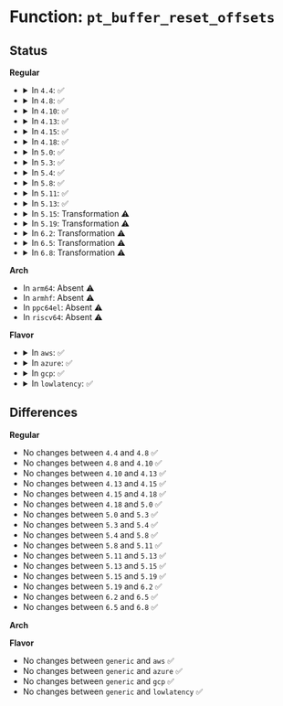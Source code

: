 # Function: <code>pt_buffer_reset_offsets</code>

## Status
<b>Regular</b>
<ul>
<li>
<details>
<summary>In <code>4.4</code>: ✅</summary>

```c
void pt_buffer_reset_offsets(struct pt_buffer *buf, long unsigned int head);
```

**Collision:** Unique Static

**Inline:** No

**Transformation:** False

**Instances:**

```
In arch/x86/events/intel/pt.c (ffffffff81013450)
Location: arch/x86/events/intel/pt.c:776
Inline: False
Direct callers:
  - arch/x86/events/intel/pt.c:pt_event_add
  - arch/x86/events/intel/pt.c:intel_pt_interrupt
```
**Symbols:**

```
ffffffff81013450-ffffffff810134fe: pt_buffer_reset_offsets (STB_LOCAL)
```
</details>
</li>
<li>
<details>
<summary>In <code>4.8</code>: ✅</summary>

```c
void pt_buffer_reset_offsets(struct pt_buffer *buf, long unsigned int head);
```

**Collision:** Unique Static

**Inline:** No

**Transformation:** False

**Instances:**

```
In arch/x86/events/intel/pt.c (ffffffff81012d30)
Location: arch/x86/events/intel/pt.c:919
Inline: False
Direct callers:
  - arch/x86/events/intel/pt.c:pt_event_start
  - arch/x86/events/intel/pt.c:intel_pt_interrupt
```
**Symbols:**

```
ffffffff81012d30-ffffffff81012dde: pt_buffer_reset_offsets (STB_LOCAL)
```
</details>
</li>
<li>
<details>
<summary>In <code>4.10</code>: ✅</summary>

```c
void pt_buffer_reset_offsets(struct pt_buffer *buf, long unsigned int head);
```

**Collision:** Unique Static

**Inline:** No

**Transformation:** False

**Instances:**

```
In arch/x86/events/intel/pt.c (ffffffff81012e20)
Location: arch/x86/events/intel/pt.c:940
Inline: False
Direct callers:
  - arch/x86/events/intel/pt.c:pt_event_start
  - arch/x86/events/intel/pt.c:intel_pt_interrupt
```
**Symbols:**

```
ffffffff81012e20-ffffffff81012ece: pt_buffer_reset_offsets (STB_LOCAL)
```
</details>
</li>
<li>
<details>
<summary>In <code>4.13</code>: ✅</summary>

```c
void pt_buffer_reset_offsets(struct pt_buffer *buf, long unsigned int head);
```

**Collision:** Unique Static

**Inline:** No

**Transformation:** False

**Instances:**

```
In arch/x86/events/intel/pt.c (ffffffff810113d0)
Location: arch/x86/events/intel/pt.c:1019
Inline: False
Direct callers:
  - arch/x86/events/intel/pt.c:pt_event_start
  - arch/x86/events/intel/pt.c:intel_pt_interrupt
```
**Symbols:**

```
ffffffff810113d0-ffffffff81011475: pt_buffer_reset_offsets (STB_LOCAL)
```
</details>
</li>
<li>
<details>
<summary>In <code>4.15</code>: ✅</summary>

```c
void pt_buffer_reset_offsets(struct pt_buffer *buf, long unsigned int head);
```

**Collision:** Unique Static

**Inline:** No

**Transformation:** False

**Instances:**

```
In arch/x86/events/intel/pt.c (ffffffff81011b10)
Location: arch/x86/events/intel/pt.c:1020
Inline: False
Direct callers:
  - arch/x86/events/intel/pt.c:pt_event_start
  - arch/x86/events/intel/pt.c:intel_pt_interrupt
```
**Symbols:**

```
ffffffff81011b10-ffffffff81011bb5: pt_buffer_reset_offsets (STB_LOCAL)
```
</details>
</li>
<li>
<details>
<summary>In <code>4.18</code>: ✅</summary>

```c
void pt_buffer_reset_offsets(struct pt_buffer *buf, long unsigned int head);
```

**Collision:** Unique Static

**Inline:** No

**Transformation:** False

**Instances:**

```
In arch/x86/events/intel/pt.c (ffffffff810124e0)
Location: arch/x86/events/intel/pt.c:1020
Inline: False
Direct callers:
  - arch/x86/events/intel/pt.c:pt_event_start
  - arch/x86/events/intel/pt.c:intel_pt_interrupt
```
**Symbols:**

```
ffffffff810124e0-ffffffff81012585: pt_buffer_reset_offsets (STB_LOCAL)
```
</details>
</li>
<li>
<details>
<summary>In <code>5.0</code>: ✅</summary>

```c
void pt_buffer_reset_offsets(struct pt_buffer *buf, long unsigned int head);
```

**Collision:** Unique Static

**Inline:** No

**Transformation:** False

**Instances:**

```
In arch/x86/events/intel/pt.c (ffffffff81012be0)
Location: arch/x86/events/intel/pt.c:1030
Inline: False
Direct callers:
  - arch/x86/events/intel/pt.c:pt_event_start
  - arch/x86/events/intel/pt.c:intel_pt_interrupt
```
**Symbols:**

```
ffffffff81012be0-ffffffff81012c85: pt_buffer_reset_offsets (STB_LOCAL)
```
</details>
</li>
<li>
<details>
<summary>In <code>5.3</code>: ✅</summary>

```c
void pt_buffer_reset_offsets(struct pt_buffer *buf, long unsigned int head);
```

**Collision:** Unique Static

**Inline:** No

**Transformation:** False

**Instances:**

```
In arch/x86/events/intel/pt.c (ffffffff81013f80)
Location: arch/x86/events/intel/pt.c:1022
Inline: False
Direct callers:
  - arch/x86/events/intel/pt.c:pt_event_start
  - arch/x86/events/intel/pt.c:intel_pt_interrupt
```
**Symbols:**

```
ffffffff81013f80-ffffffff81014025: pt_buffer_reset_offsets (STB_LOCAL)
```
</details>
</li>
<li>
<details>
<summary>In <code>5.4</code>: ✅</summary>

```c
void pt_buffer_reset_offsets(struct pt_buffer *buf, long unsigned int head);
```

**Collision:** Unique Static

**Inline:** No

**Transformation:** False

**Instances:**

```
In arch/x86/events/intel/pt.c (ffffffff81014a20)
Location: arch/x86/events/intel/pt.c:1105
Inline: False
Direct callers:
  - arch/x86/events/intel/pt.c:pt_event_start
  - arch/x86/events/intel/pt.c:intel_pt_interrupt
```
**Symbols:**

```
ffffffff81014a20-ffffffff81014ac5: pt_buffer_reset_offsets (STB_LOCAL)
```
</details>
</li>
<li>
<details>
<summary>In <code>5.8</code>: ✅</summary>

```c
void pt_buffer_reset_offsets(struct pt_buffer *buf, long unsigned int head);
```

**Collision:** Unique Static

**Inline:** No

**Transformation:** False

**Instances:**

```
In arch/x86/events/intel/pt.c (ffffffff81015f60)
Location: arch/x86/events/intel/pt.c:1143
Inline: False
Direct callers:
  - arch/x86/events/intel/pt.c:pt_event_start
  - arch/x86/events/intel/pt.c:intel_pt_interrupt
```
**Symbols:**

```
ffffffff81015f60-ffffffff81016011: pt_buffer_reset_offsets (STB_LOCAL)
```
</details>
</li>
<li>
<details>
<summary>In <code>5.11</code>: ✅</summary>

```c
void pt_buffer_reset_offsets(struct pt_buffer *buf, long unsigned int head);
```

**Collision:** Unique Static

**Inline:** No

**Transformation:** False

**Instances:**

```
In arch/x86/events/intel/pt.c (ffffffff81016400)
Location: arch/x86/events/intel/pt.c:1143
Inline: False
Direct callers:
  - arch/x86/events/intel/pt.c:pt_event_start
  - arch/x86/events/intel/pt.c:intel_pt_interrupt
```
**Symbols:**

```
ffffffff81016400-ffffffff810164b1: pt_buffer_reset_offsets (STB_LOCAL)
```
</details>
</li>
<li>
<details>
<summary>In <code>5.13</code>: ✅</summary>

```c
void pt_buffer_reset_offsets(struct pt_buffer *buf, long unsigned int head);
```

**Collision:** Unique Static

**Inline:** No

**Transformation:** False

**Instances:**

```
In arch/x86/events/intel/pt.c (ffffffff810176f0)
Location: arch/x86/events/intel/pt.c:1143
Inline: False
Direct callers:
  - arch/x86/events/intel/pt.c:pt_event_start
  - arch/x86/events/intel/pt.c:intel_pt_interrupt
```
**Symbols:**

```
ffffffff810176f0-ffffffff810177a0: pt_buffer_reset_offsets (STB_LOCAL)
```
</details>
</li>
<li>
<details>
<summary>In <code>5.15</code>: Transformation ⚠️</summary>

```c
void pt_buffer_reset_offsets(struct pt_buffer *buf, long unsigned int head);
```

**Collision:** Unique Static

**Inline:** No

**Transformation:** True

**Instances:**

```
In arch/x86/events/intel/pt.c (0)
Location: arch/x86/events/intel/pt.c:1144
Inline: False
Direct callers:
  - arch/x86/events/intel/pt.c:pt_event_start
  - arch/x86/events/intel/pt.c:intel_pt_interrupt
```
**Symbols:**

```
ffffffff8101a890-ffffffff8101a999: pt_buffer_reset_offsets (STB_LOCAL)
ffffffff81c964d7-ffffffff81c96501: pt_buffer_reset_offsets.cold (STB_LOCAL)
```
</details>
</li>
<li>
<details>
<summary>In <code>5.19</code>: Transformation ⚠️</summary>

```c
void pt_buffer_reset_offsets(struct pt_buffer *buf, long unsigned int head);
```

**Collision:** Unique Static

**Inline:** No

**Transformation:** True

**Instances:**

```
In arch/x86/events/intel/pt.c (0)
Location: arch/x86/events/intel/pt.c:1162
Inline: False
Direct callers:
  - arch/x86/events/intel/pt.c:pt_event_start
  - arch/x86/events/intel/pt.c:intel_pt_interrupt
```
**Symbols:**

```
ffffffff8101cdc0-ffffffff8101ced7: pt_buffer_reset_offsets (STB_LOCAL)
ffffffff81e45928-ffffffff81e45952: pt_buffer_reset_offsets.cold (STB_LOCAL)
```
</details>
</li>
<li>
<details>
<summary>In <code>6.2</code>: Transformation ⚠️</summary>

```c
void pt_buffer_reset_offsets(struct pt_buffer *buf, long unsigned int head);
```

**Collision:** Unique Static

**Inline:** No

**Transformation:** True

**Instances:**

```
In arch/x86/events/intel/pt.c (0)
Location: arch/x86/events/intel/pt.c:1162
Inline: False
Direct callers:
  - arch/x86/events/intel/pt.c:pt_event_start
  - arch/x86/events/intel/pt.c:intel_pt_interrupt
```
**Symbols:**

```
ffffffff81021190-ffffffff810212a7: pt_buffer_reset_offsets (STB_LOCAL)
ffffffff8205117d-ffffffff820511a7: pt_buffer_reset_offsets.cold (STB_LOCAL)
```
</details>
</li>
<li>
<details>
<summary>In <code>6.5</code>: Transformation ⚠️</summary>

```c
void pt_buffer_reset_offsets(struct pt_buffer *buf, long unsigned int head);
```

**Collision:** Unique Static

**Inline:** No

**Transformation:** True

**Instances:**

```
In arch/x86/events/intel/pt.c (0)
Location: arch/x86/events/intel/pt.c:1162
Inline: False
Direct callers:
  - arch/x86/events/intel/pt.c:pt_event_start
  - arch/x86/events/intel/pt.c:intel_pt_interrupt
```
**Symbols:**

```
ffffffff81020ee0-ffffffff81020ff7: pt_buffer_reset_offsets (STB_LOCAL)
ffffffff820cf5b0-ffffffff820cf5da: pt_buffer_reset_offsets.cold (STB_LOCAL)
```
</details>
</li>
<li>
<details>
<summary>In <code>6.8</code>: Transformation ⚠️</summary>

```c
void pt_buffer_reset_offsets(struct pt_buffer *buf, long unsigned int head);
```

**Collision:** Unique Static

**Inline:** No

**Transformation:** True

**Instances:**

```
In arch/x86/events/intel/pt.c (0)
Location: arch/x86/events/intel/pt.c:1163
Inline: False
Direct callers:
  - arch/x86/events/intel/pt.c:pt_event_start
  - arch/x86/events/intel/pt.c:intel_pt_interrupt
```
**Symbols:**

```
ffffffff81027000-ffffffff81027117: pt_buffer_reset_offsets (STB_LOCAL)
ffffffff821a9f1e-ffffffff821a9f48: pt_buffer_reset_offsets.cold (STB_LOCAL)
```
</details>
</li>
</ul>
<b>Arch</b>
<ul>
<li>
In <code>arm64</code>: Absent ⚠️
</li>
<li>
In <code>armhf</code>: Absent ⚠️
</li>
<li>
In <code>ppc64el</code>: Absent ⚠️
</li>
<li>
In <code>riscv64</code>: Absent ⚠️
</li>
</ul>
<b>Flavor</b>
<ul>
<li>
<details>
<summary>In <code>aws</code>: ✅</summary>

```c
void pt_buffer_reset_offsets(struct pt_buffer *buf, long unsigned int head);
```

**Collision:** Unique Static

**Inline:** No

**Transformation:** False

**Instances:**

```
In arch/x86/events/intel/pt.c (ffffffff81014a20)
Location: arch/x86/events/intel/pt.c:1105
Inline: False
Direct callers:
  - arch/x86/events/intel/pt.c:pt_event_start
  - arch/x86/events/intel/pt.c:intel_pt_interrupt
```
**Symbols:**

```
ffffffff81014a20-ffffffff81014ac5: pt_buffer_reset_offsets (STB_LOCAL)
```
</details>
</li>
<li>
<details>
<summary>In <code>azure</code>: ✅</summary>

```c
void pt_buffer_reset_offsets(struct pt_buffer *buf, long unsigned int head);
```

**Collision:** Unique Static

**Inline:** No

**Transformation:** False

**Instances:**

```
In arch/x86/events/intel/pt.c (ffffffff81013cf0)
Location: arch/x86/events/intel/pt.c:1105
Inline: False
Direct callers:
  - arch/x86/events/intel/pt.c:pt_event_start
  - arch/x86/events/intel/pt.c:intel_pt_interrupt
```
**Symbols:**

```
ffffffff81013cf0-ffffffff81013d95: pt_buffer_reset_offsets (STB_LOCAL)
```
</details>
</li>
<li>
<details>
<summary>In <code>gcp</code>: ✅</summary>

```c
void pt_buffer_reset_offsets(struct pt_buffer *buf, long unsigned int head);
```

**Collision:** Unique Static

**Inline:** No

**Transformation:** False

**Instances:**

```
In arch/x86/events/intel/pt.c (ffffffff810149e0)
Location: arch/x86/events/intel/pt.c:1105
Inline: False
Direct callers:
  - arch/x86/events/intel/pt.c:pt_event_start
  - arch/x86/events/intel/pt.c:intel_pt_interrupt
```
**Symbols:**

```
ffffffff810149e0-ffffffff81014a85: pt_buffer_reset_offsets (STB_LOCAL)
```
</details>
</li>
<li>
<details>
<summary>In <code>lowlatency</code>: ✅</summary>

```c
void pt_buffer_reset_offsets(struct pt_buffer *buf, long unsigned int head);
```

**Collision:** Unique Static

**Inline:** No

**Transformation:** False

**Instances:**

```
In arch/x86/events/intel/pt.c (ffffffff81014c20)
Location: arch/x86/events/intel/pt.c:1105
Inline: False
Direct callers:
  - arch/x86/events/intel/pt.c:pt_event_start
  - arch/x86/events/intel/pt.c:intel_pt_interrupt
```
**Symbols:**

```
ffffffff81014c20-ffffffff81014cc5: pt_buffer_reset_offsets (STB_LOCAL)
```
</details>
</li>
</ul>

## Differences
<b>Regular</b>
<ul>
<li>
No changes between <code>4.4</code> and <code>4.8</code> ✅
</li>
<li>
No changes between <code>4.8</code> and <code>4.10</code> ✅
</li>
<li>
No changes between <code>4.10</code> and <code>4.13</code> ✅
</li>
<li>
No changes between <code>4.13</code> and <code>4.15</code> ✅
</li>
<li>
No changes between <code>4.15</code> and <code>4.18</code> ✅
</li>
<li>
No changes between <code>4.18</code> and <code>5.0</code> ✅
</li>
<li>
No changes between <code>5.0</code> and <code>5.3</code> ✅
</li>
<li>
No changes between <code>5.3</code> and <code>5.4</code> ✅
</li>
<li>
No changes between <code>5.4</code> and <code>5.8</code> ✅
</li>
<li>
No changes between <code>5.8</code> and <code>5.11</code> ✅
</li>
<li>
No changes between <code>5.11</code> and <code>5.13</code> ✅
</li>
<li>
No changes between <code>5.13</code> and <code>5.15</code> ✅
</li>
<li>
No changes between <code>5.15</code> and <code>5.19</code> ✅
</li>
<li>
No changes between <code>5.19</code> and <code>6.2</code> ✅
</li>
<li>
No changes between <code>6.2</code> and <code>6.5</code> ✅
</li>
<li>
No changes between <code>6.5</code> and <code>6.8</code> ✅
</li>
</ul>
<b>Arch</b>
<ul>
</ul>
<b>Flavor</b>
<ul>
<li>
No changes between <code>generic</code> and <code>aws</code> ✅
</li>
<li>
No changes between <code>generic</code> and <code>azure</code> ✅
</li>
<li>
No changes between <code>generic</code> and <code>gcp</code> ✅
</li>
<li>
No changes between <code>generic</code> and <code>lowlatency</code> ✅
</li>
</ul>
